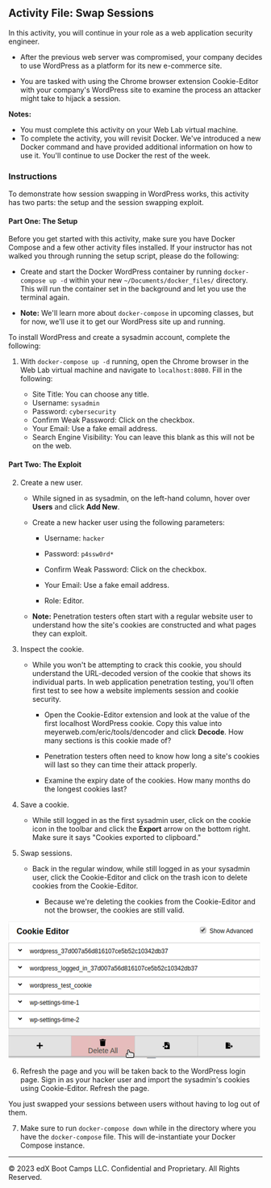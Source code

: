 ## Activity File: Swap Sessions

In this activity, you will continue in your role as a web application security engineer.

- After the previous web server was compromised, your company decides to use WordPress as a platform for its new e-commerce site.

- You are tasked with using the Chrome browser extension Cookie-Editor with your company's WordPress site to examine the process an attacker might take to hijack a session.


**Notes:** 

- You must complete this activity on your Web Lab virtual machine. 
- To complete the activity, you will revisit Docker. We've introduced a new Docker command and have provided additional information on how to use it. You'll continue to use Docker the rest of the week. 

### Instructions

To demonstrate how session swapping in WordPress works, this activity has two parts: the setup and the session swapping exploit. 

#### Part One: The Setup

Before you get started with this activity, make sure you have Docker Compose and a few other activity files installed. If your instructor has not walked you through running the setup script, please do the following:

- Create and start the Docker WordPress container by running `docker-compose up -d` within your new `~/Documents/docker_files/` directory. This will run the container set in the background and let you use the terminal again.

- **Note:** We'll learn more about `docker-compose` in upcoming classes, but for now, we'll use it to get our WordPress site up and running. 

To install WordPress and create a sysadmin account, complete the following:

1. With `docker-compose up -d` running, open the Chrome browser in the Web Lab virtual machine and navigate to `localhost:8080`. Fill in the following:

    - Site Title: You can choose any title.
    - Username: `sysadmin`
    - Password: `cybersecurity`
    - Confirm Weak Password: Click on the checkbox. 
    - Your Email: Use a fake email address.
    - Search Engine Visibility: You can leave this blank as this will not be on the web.

#### Part Two: The Exploit

2. Create a new user.
    - While signed in as sysadmin, on the left-hand column, hover over **Users** and click **Add New**.

     - Create a new hacker user using the following parameters:
        - Username: `hacker`
        - Password: `p4ssw0rd*`
        - Confirm Weak Password: Click on the checkbox. 
        - Your Email: Use a fake email address. 

        - Role: Editor. 

    - **Note:** Penetration testers often start with a regular website user to understand how the site's cookies are constructed and what pages they can exploit.

3. Inspect the cookie.

   - While you won't be attempting to crack this cookie, you should understand the URL-decoded version of the cookie that shows its individual parts. In web application penetration testing, you'll often first test to see how a website implements session and cookie security.

      - Open the Cookie-Editor extension and look at the value of the first localhost WordPress cookie. Copy this value into meyerweb.com/eric/tools/dencoder and click **Decode**. How many sections is this cookie made of?

      - Penetration testers often need to know how long a site's cookies will last so they can time their attack properly.

      - Examine the expiry date of the cookies. How many months do the longest cookies last?

4. Save a cookie.

    - While still logged in as the first sysadmin user, click on the cookie icon in the toolbar and click the **Export** arrow on the bottom right. Make sure it says "Cookies exported to clipboard."

5. Swap sessions.

    - Back in the regular window, while still logged in as your sysadmin user, click the Cookie-Editor and click on the trash icon to delete cookies from the Cookie-Editor. 

      - Because we're deleting the cookies from the Cookie-Editor and not the browser, the cookies are still valid. 

 ![Deleting cookies in the Cookie-Editor.](cookies.png)

6. Refresh the page and you will be taken back to the WordPress login page. Sign in as your hacker user and import the sysadmin's cookies using Cookie-Editor. Refresh the page. 

You just swapped your sessions between users without having to log out of them.

7. Make sure to run `docker-compose down` while in the directory where you have the `docker-compose` file. This will de-instantiate your Docker Compose instance. 

---
&copy; 2023 edX Boot Camps LLC. Confidential and Proprietary. All Rights Reserved.  
